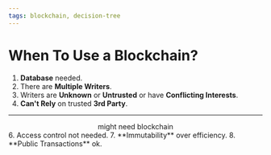 ```yaml
---
tags: blockchain, decision-tree
---
```

# When To Use a Blockchain?
1. **Database** needed.
2. There are **Multiple Writers**.
3. Writers are **Unknown** or **Untrusted** or have **Conflicting Interests**.
4. **Can't Rely** on trusted **3rd Party**.
---
<div align="center">
might need blockchain
</div>
6. Access control not needed.
7. **Immutability** over efficiency.
8. **Public Transactions** ok.
